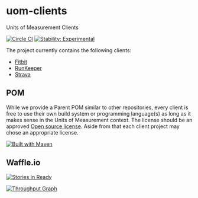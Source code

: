 uom-clients
===========

Units of Measurement Clients

[![Circle CI](https://circleci.com/gh/unitsofmeasurement/uom-clients.svg?style=svg)](https://circleci.com/gh/unitsofmeasurement/uom-clients) 
[![Stability: Experimental](https://masterminds.github.io/stability/experimental.svg)](https://masterminds.github.io/stability/experimental.html)

The project currently contains the following clients:
- [Fitbit](fitbit)
- [RunKeeper](runkeeper)
- [Strava](strava)

## POM
While we provide a Parent POM similar to other repositories, every client is free to use their own build system or programming language(s) as long as it makes sense in the Units of Measurement context. The license should be an approved [Open source license](https://opensource.org/licenses). Aside from that each client project may chose an appropriate license.

[![Built with Maven](http://maven.apache.org/images/logos/maven-feather.png)](http://maven.org/)

Waffle.io
------------
[![Stories in Ready](https://badge.waffle.io/unitsofmeasurement/uom-clients.png?label=ready&title=Ready)](https://waffle.io/unitsofmeasurement/uom-clients)

[![Throughput Graph](https://graphs.waffle.io/unitsofmeasurement/uom-clients/throughput.svg)](https://waffle.io/unitsofmeasurement/uom-clients/metrics)
